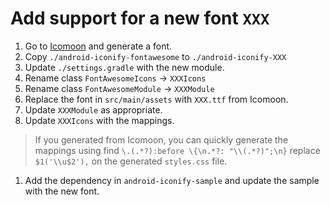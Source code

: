 # Add support for a new font `XXX`

1. Go to [Icomoon](https://icomoon.io) and generate a font.
1. Copy `./android-iconify-fontawesome` to `./android-iconify-XXX`
1. Update `./settings.gradle` with the new module.
1. Rename class `FontAwesomeIcons` -> `XXXIcons`
1. Rename class `FontAwesomeModule` -> `XXXModule`
1. Replace the font in `src/main/assets` with `XXX.ttf` from Icomoon.
1. Update `XXXModule` as appropriate.
1. Update `XXXIcons` with the mappings.
> If you generated from Icomoon, you can quickly generate the mappings using find `\.(.*?):before \{\n.*?: "\\(.*?)";\n}` replace `$1('\\u$2'),` on the generated `styles.css` file.
1. Add the dependency in `android-iconify-sample` and update the sample with the new font.


